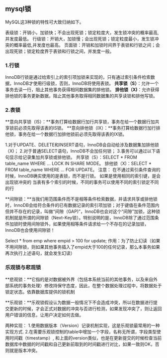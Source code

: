 ## mysql锁
MySQL这3种锁的特性可大致归纳如下。

表级锁：开销小，加锁快；不会出现死锁；锁定粒度大，发生锁冲突的概率最高,并发度最低。
行级锁：开销大，加锁慢；会出现死锁；锁定粒度最小，发生锁冲突的概率最低,并发度也最高。
页面锁：开销和加锁时间界于表锁和行锁之间；会出现死锁；锁定粒度界于表锁和行锁之间，并发度一般。

### 1.行锁 
InnoDB行锁是通过给索引上的索引项加锁来实现的，只有通过索引条件检索数据，InnoDB才使用行级锁，否则，InnoDB将使用表锁。
**共享锁（S）**：允许一个事务去读一行，阻止其他事务获得相同数据集的排他锁。
**排他锁（X)**：允许获得排他锁的事务更新数据，阻止其他事务取得相同数据集的共享读锁和排他写锁。

### 2.表锁
**意向共享锁（IS）：**事务打算给数据行加行共享锁，事务在给一个数据行加共享锁前必须先取得该表的IS锁。
**意向排他锁（IX）：**事务打算给数据行加行排他锁，事务在给一个数据行加排他锁前必须先取得该表的IX锁。

1.对于UPDATE、DELETE和INSERT语句，InnoDB会自动给涉及数据集加排他锁（X)；
2.对于普通SELECT语句，InnoDB不会加任何锁；
3.事务可以通过以下语句显示给记录集加共享锁或排他锁。
	共享锁（S）：SELECT * FROM table_name WHERE ... LOCK IN SHARE MODE。
	排他锁（X)：SELECT * FROM table_name WHERE ... FOR UPDATE。
注意：	
	在不通过索引条件查询的时候，InnoDB确实使用的是表锁，而不是行锁。
	如果是使用相同的索引键，是会出现锁冲突的
	当表有多个索引的时候，不同的事务可以使用不同的索引锁定不同的行
	
	
**间隙锁：**当我们用范围条件而不是相等条件检索数据，并请求共享或排他锁时，InnoDB会给符合条件的已有数据记录的索引项加锁；对于键值在条件范围内但并不存在的记录，叫做“间隙（GAP)”，InnoDB也会对这个“间隙”加锁，这种锁机制就是所谓的间隙锁（Next-Key锁）。特别说明的是，InnoDB除了通过范围条件加锁时使用间隙锁外，如果使用相等条件请求给一个不存在的记录加锁，InnoDB也会使用间隙锁！

Select * from  emp where empid > 100 for update;
作用：为了防止幻读（如果不用间隙锁，则如果其他事务插入了empid大于100的任何记录，那么本事务如果再次执行上述语句，就会发生幻读）

### 乐观锁与悲观锁

**悲观锁：**它指的是对数据被外界（包括本系统当前的其他事务，以及来自外部系统的事务处理）修改持保守态度，因此，在整个数据处理过程中，将数据处于锁定状态。依靠数据库提供的锁机制

**乐观锁：**乐观锁假设认为数据一般情况下不会造成冲突，所以在数据进行提交更新的时候，才会正式对数据的冲突与否进行检测，如果发现冲突了，则让返回用户错误的信息，让用户决定如何去做。

两种实现：
1.使用数据版本（Version）记录机制实现，这是乐观锁最常用的一种实现方式.
2.在需要乐观锁控制的table中增加一个字段，名称无所谓，字段类型使用时间戳（timestamp）, 和上面的version类似，也是在更新提交的时候检查当前数据库中数据的时间戳和自己更新前取到的时间戳进行对比，如果一致则OK，否则就是版本冲突。


